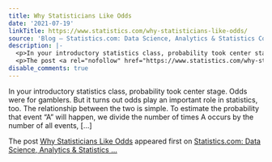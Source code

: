 ```yaml
---
title: Why Statisticians Like Odds
date: '2021-07-19'
linkTitle: https://www.statistics.com/why-statisticians-like-odds/
source: 'Blog – Statistics.com: Data Science, Analytics & Statistics Courses'
description: |-
  <p>In your introductory statistics class, probability took center stage. Odds were for gamblers. But it turns out odds play an important role in statistics, too. The relationship between the two is simple. To estimate the probability that event “A” will happen, we divide the number of times A occurs by the number of all events, [&#8230;]</p>
  <p>The post <a rel="nofollow" href="https://www.statistics.com/why-statisticians-like-odds/">Why Statisticians Like Odds</a> appeared first on <a rel="nofollow" href="https://www.statistics.com">Statistics.com: Data Science, Analytics &amp; Statistics ...
disable_comments: true
---
```

<p>In your introductory statistics class, probability took center stage. Odds were for gamblers. But it turns out odds play an important role in statistics, too. The relationship between the two is simple. To estimate the probability that event “A” will happen, we divide the number of times A occurs by the number of all events, [&#8230;]</p>
<p>The post <a rel="nofollow" href="https://www.statistics.com/why-statisticians-like-odds/">Why Statisticians Like Odds</a> appeared first on <a rel="nofollow" href="https://www.statistics.com">Statistics.com: Data Science, Analytics &amp; Statistics ...